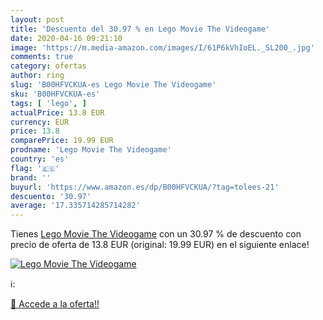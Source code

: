 ```yaml
---
layout: post
title: 'Descuento del 30.97 % en Lego Movie The Videogame'
date: 2020-04-16 09:21:10
image: 'https://m.media-amazon.com/images/I/61P6kVhIoEL._SL200_.jpg'
comments: true
category: ofertas
author: ring
slug: 'B00HFVCKUA-es Lego Movie The Videogame'
sku: 'B00HFVCKUA-es'
tags: [ 'lego', ]
actualPrice: 13.8 EUR
currency: EUR
price: 13.8
comparePrice: 19.99 EUR
prodname: 'Lego Movie The Videogame'
country: 'es'
flag: '🇪🇸'
brand: ''
buyurl: 'https://www.amazon.es/dp/B00HFVCKUA/?tag=tolees-21'
descuento: '30.97'
average: '17.335714285714282'
---
```


Tienes [Lego Movie The Videogame](https://www.amazon.es/dp/B00HFVCKUA/?tag=tolees-21) con un 30.97 % de descuento con precio de oferta de 13.8 EUR (original: 19.99 EUR) en el siguiente enlace!

[![Lego Movie The Videogame](https://m.media-amazon.com/images/I/61P6kVhIoEL._SL200_.jpg)](https://www.amazon.es/dp/B00HFVCKUA/?tag=tolees-21)

ℹ️:


[🛒 Accede a la oferta!!](https://www.amazon.es/dp/B00HFVCKUA/?tag=tolees-21)
